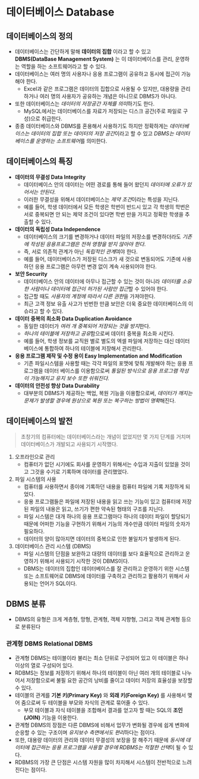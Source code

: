 # 데이터베이스 Database

## 데이터베이스의 정의
* 데이터베이스는 간단하게 말해 **데이터의 집합** 이라고 할 수 있고 **DBMS(DataBase Management System)** 는 이 데이터베이스를 관리, 운영하는 역할을 하는 소프트웨어라고 할 수 있다.
* 데이터베이스는 여러 명의 사용자나 응용 프로그램이 공유하고 동시에 접근이 가능해야 한다.
    + Excel과 같은 프로그램은 데이터의 집합으로 사용될 수 있지만, 대용량을 관리하거나 여러 명의 사용자가 공유하는 개념은 아니므로 DBMS가 아니다.
* 또한 데이터베이스는 *데이터의 저장공간 자체를 의미*하기도 한다. 
    + MySQL에서는 데이터베이스를 자료가 저장되는 디스크 공간(주로 파일로 구성)으로 취급한다.
* 종종 데이터베이스와 DBMS를 혼용해서 사용하기도 하지만 정확하게는 *데이터베이스는 데이터의 집합 또는 데이터의 저장 공간*이라고 할 수 있고 *DBMS는 데이터베이스를 운영하는 소프트웨어*를 의미한다.


## 데이터베이스의 특징
* **데이터의 무결성 Data Integrity**
    + 데이터베이스 안의 데이터는 어떤 경로를 통해 들어 왔던지 *데이터에 오류가 있어서는 안된다*.
    + 이러한 무결성을 위해서 데이터베이스는 *제약 조건*이라는 특성을 지닌다.
    + 예를 들어, 학생 데이터에서 모든 학생은 학번이 반드시 있고 각 학생의 학번은 서로 중복되면 안 되는 제약 조건이 있다면 학번 만을 가지고 정확한 학생을 추출할 수 있다.
* **데이터의 독립성 Data Independence**
    + 데이터베이스의 크기를 변경하거나 데이터 파일의 저장소를 변경하더라도 *기존에 작성된 응용프로그램은 전혀 영향을 받지 않아야 한다*.
    + 즉, 서로 의존적 관계가 아닌 *독립적인 관계*여야 한다.
    + 예를 들어, 데이터베이스가 저장된 디스크가 새 것으로 변동되어도 기존에 사용하던 응용 프로그램은 아무런 변경 없이 계속 사용되어야 한다.
* **보안 Security**
    + 데이터베이스 안의 데이터에 아무나 접근할 수 있는 것이 아니라 *데이터를 소유한 사람이나 데이터에 접근이 허가된 사람만 접근*할 수 있어야 한다.
    + 접근할 때도 *사용자의 계정에 따라서 다른 권한*을 가져야한다.
    + 최근 고객 정보 유출 사고가 빈번한 만큼 보안은 더욱 중요한 데이터베이스의 이슈라고 할 수 있다.
* **데이터 중복의 최소화 Data Duplication Avoidance**
    + 동일한 데이터가 *여러 개 중복되어 저장되는 것을 방지*한다.
    + *하나의 테이블에 저장하고 공유*함으로써 데이터 중복을 최소화 시킨다.
    + 예를 들어, 학생 정보를 교직원 별로 별도의 엑셀 파일에 저장하는 대신 데이터베이스에 통합하여 하나의 테이블에 저장해서 관리한다.
* **응용 프로그램 제작 및 수정 용이 Easy Implementation and Modification**
    + 기존 파일시스템을 사용할 때는 각각 파일의 포맷에 맞춰 개발해야 하는 응용 프로그램을 데이터 베이스를 이용함으로써 *통일된 방식으로 응용 프로그램 작성이 가능해지고 유지 보수 또한 쉬워진다.*
* **데이터의 안전성 향상 Data Durability**
    + 대부분의 DBMS가 제공하는 백업, 복원 기능을 이용함으로써, *데이터가 깨지는 문제가 발생할 경우에 원상으로 복원 또는 복구하는 방법이 명확*해진다.


## 데이터베이스의 발전
> 초창기의 컴퓨터에는 데이터베이스라는 개념이 없었지만 몇 가지 단계를 거치며 데이터베이스가 개발되고 사용되기 시작했다.

1. 오프라인으로 관리
    + 컴퓨터가 없던 시기에도 회사를 운영하기 위해서는 수입과 지출이 있었을 것이고 그것을 수기로 기록하며 데이터를 관리했었다.
2. 파일 시스템의 사용
    + 컴퓨터를 사용하면서 종이에 기록하던 내용을 컴퓨터 파일에 기록 저장하게 되었다. 
    + 응용 프로그램들은 파일에 저장된 내용을 읽고 쓰는 기능이 있고 컴퓨터에 저장된 파일의 내용은 읽고, 쓰기가 편한 약속된 형태의 구조를 지닌다.
    + 파일 시스템은 대개 하나의 응용 프로그램마다 하나의 데이터 파일이 할당되기 때문에 어떠한 기능을 구현하기 위해서 기능의 개수만큼 데이터 파일의 숫자가 필요하다. 
    + 데이터의 양이 많아지면 데이터의 중복으로 인한 불일치가 발생하게 된다.
3. 데이터베이스 관리 시스템 (DBMS)
    + 파일 시스템의 단점을 보완하고 대량의 데이터를 보다 효율적으로 관리하고 운영하기 위해서 사용되기 시작한 것이 DBMS이다.
    + DBMS는 데이터의 집합인 데이터베이스를 잘 관리하고 운영하기 위한 시스템 또는 소프트웨어로 DBMS에 데이터를 구축하고 관리하고 활용하기 위해서 사용되는 언어가 SQL이다.

## DBMS 분류
* DBMS의 유형은 크게 계층형, 망형, 관계형, 객체 지향형, 그리고 객체 관계형 등으로 분류된다

### 관계형 DBMS Relational DBMS
* 관계형 DBMS는 테이블이라 불리는 최소 단위로 구성되어 있고 이 테이블은 하나 이상의 열로 구성되어 있다.
* RDBMS는 정보를 저장하기 위해서 하나의 테이블이 아닌 여러 개의 테이블로 나누어서 저장함으로써 불필 요한 공간의 낭비를 줄이고 데이터 저장의 효율성을 보장할 수 있다. 
* 테이블의 관계를 **기본 키(Primary Key)** 와 **외래 키(Foreign Key)** 를 사용해서 맺어 줌으로써 두 테이블을 부모와 자식의 관계로 묶어줄 수 있다.
    + 부모 테이블과 자식 테이블을 조합해서 결과를 얻고자 할 때는 SQL의 **조인(JOIN)** 기능을 이용한다.
* 관계형 DBMS의 장점은 다른 DBMS에 비해서 업무가 변화될 경우에 쉽게 변화에 순응할 수 있는 구조이며 *유지보수 측면에서도 편리*하다는 점이다. 
* 또한, 대용량 데이터의 관리와 데이터 무결성의 보장을 잘 해주기 때문에 *동시에 데이터에 접근하는 응용 프로그램을 사용할 경우에 RDBMS는 적절한 선택*이 될 수 있다. 
* RDBMS의 가장 큰 단점은 시스템 자원을 많이 차지해서 시스템이 전반적으로 느려진다는 점이다.




